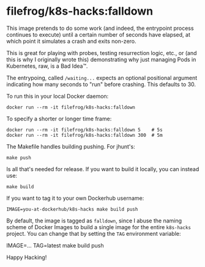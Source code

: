 filefrog/k8s-hacks:falldown
===========================

This image pretends to do some work (and indeed, the entrypoint
process continues to execute) until a certain number of seconds
have elapsed, at which point it simulates a crash and exits
non-zero.

This is great for playing with probes, testing resurrection logic,
etc., or (and this is why I originally wrote this) demonstrating
why just managing Pods in Kubernetes, raw, is a Bad Idea™.

The entrypoing, called `/waiting...` expects an optional
positional argument indicating how many seconds to "run" before
crashing.  This defaults to 30.

To run this in your local Docker daemon:

    docker run --rm -it filefrog/k8s-hacks:falldown

To specify a shorter or longer time frame:

    docker run --rm -it filefrog/k8s-hacks:falldown 5    # 5s
    docker run --rm -it filefrog/k8s-hacks:falldown 300  # 5m

The Makefile handles building pushing.  For jhunt's:

    make push

Is all that's needed for release.  If you want to build it
locally, you can instead use:

    make build

If you want to tag it to your own Dockerhub username:

    IMAGE=you-at-dockerhub/k8s-hacks make build push

By default, the image is tagged as `falldown`, since I abuse the
naming scheme of Docker Images to build a single image for the
entire `k8s-hacks` project.  You can change that by setting the
`TAG` environment variable:

   IMAGE=... TAG=latest make build push

Happy Hacking!
